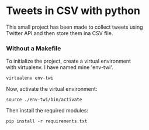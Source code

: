 # Tweets in CSV with python

This small project has been made to collect tweets using  
Twitter API and then store them ina CSV file.  


### Without a Makefile
To initialize the project, create a virtual environment  
with virtualenv. I have named mine 'env-twi'.  
```
virtualenv env-twi
```

Now, activate the virtual environment:  
```
source ./env-twi/bin/activate
```

Then install the required modules:  
```
pip install -r requirements.txt
```
